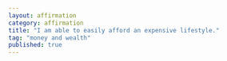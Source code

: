 ```yaml
---
layout: affirmation  
category: affirmation  
title: "I am able to easily afford an expensive lifestyle."  
tag: "money and wealth"
published: true
---
```

